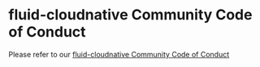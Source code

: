 # fluid-cloudnative Community Code of Conduct

Please refer to our [fluid-cloudnative Community Code of Conduct](https://git.k8s.io/community/code-of-conduct.md)

